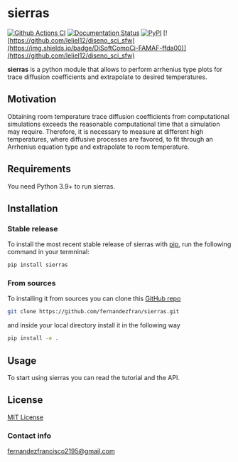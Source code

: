 # sierras

[![Github Actions CI](https://github.com/fernandezfran/sierras/actions/workflows/sierras_ci.yml/badge.svg)](https://github.com/fernandezfran/sierras/actions/workflows/sierras_ci.yml)
[![Documentation Status](https://readthedocs.org/projects/sierras/badge/?version=latest)](https://sierras.readthedocs.io/en/latest/?badge=latest)
[![PyPI](https://img.shields.io/pypi/v/sierras)](https://pypi.org/project/sierras/)
[![https://github.com/leliel12/diseno_sci_sfw](https://img.shields.io/badge/DiSoftCompCi-FAMAF-ffda00)](https://github.com/leliel12/diseno_sci_sfw)

**sierras** is a python module that allows to perform arrhenius type plots for
trace diffusion coefficients and extrapolate to desired temperatures.


## Motivation

Obtaining room temperature trace diffusion coefficients from computational 
simulations exceeds the reasonable computational time that a simulation may 
require. Therefore, it is necessary to measure at different high temperatures, 
where diffusive processes are favored, to fit through an Arrhenius equation 
type and extrapolate to room temperature.


## Requirements

You need Python 3.9+ to run sierras.


## Installation

### Stable release

To install the most recent stable release of sierras with [pip](https://pip.pypa.io/en/stable/), 
run the following command in your termninal:

```bash
pip install sierras
```

### From sources

To installing it from sources you can clone this [GitHub repo](https://github.com/fernandezfran/sierras) 

```bash
git clone https://github.com/fernandezfran/sierras.git
```

and inside your local directory install it in the following way 

```bash
pip install -e .
```

## Usage

To start using sierras you can read the tutorial and the API.


## License

[MIT License](https://github.com/fernandezfran/sierras/blob/master/LICENSE)


### Contact info

<fernandezfrancisco2195@gmail.com>
